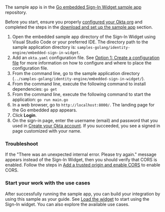 
The sample app is in the [Go embedded Sign-In Widget sample app](https://github.com/okta/samples-golang/tree/master/identity-engine/embedded-sign-in-widget) repository.

Before you start, ensure you properly [configured your Okta org](/docs/guides/oie-embedded-common-org-setup/go/main/#set-up-your-okta-org-for-a-password-factor-only-use-case) and completed the steps in the [download and set up the sample app](/docs/guides/oie-embedded-common-download-setup-app/go/main/) section.

1. Open the embedded sample app directory of the Sign-In Widget using Visual Studio Code or your preferred IDE. The directory path to the sample application directory is: `samples-golang/identity-engine/embedded-sign-in-widget`.
1. Add an `okta.yaml` configuration file. See [Option 1: Create a configuration file](/docs/guides/oie-embedded-common-download-setup-app/go/main/#option-1-create-a-configuration-file) for more information on how to configure and where to place the configuration file.
1. From the command line, go to the sample application directory (`../samples-golang/identity-engine/embedded-sign-in-widget/`).
1. From the command line, execute the following command to install dependencies: `go get`
1. From the command line, execute the following command to start the application: `go run main.go`
1. In a web browser, go to `http://localhost:8000/`. The landing page for the Go embedded app appears.
1. Click **Login**.
1. On the sign-in page, enter the username (email) and password that you used in [Create your Okta account](/docs/guides/oie-embedded-common-org-setup/go/main/#create-your-okta-account). If you succeeded, you see a signed in page customized with your name.

### Troubleshoot

If the "There was an unexpected internal error. Please try again." message appears instead of the Sign-In Widget, then you should verify that CORS is enabled. Follow the steps in [Add a trusted origin and enable CORS](/docs/guides/oie-embedded-common-org-setup/go/main/#add-a-trusted-origin-and-enable-cors) to enable CORS.

### Start your work with the use cases

After successfully running the sample app, you can build your integration by using this sample as your guide. See [Load the widget](/docs/guides/oie-embedded-widget-use-case-load/go/main/) to start using the Sign-In widget. You can also explore the available use cases.
